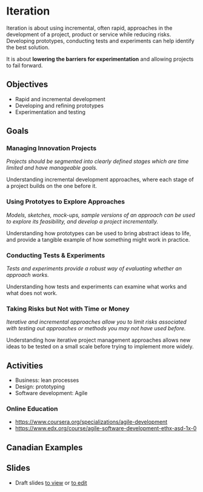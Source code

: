 # Iteration

Iteration is about using incremental, often rapid, approaches in the development of a project, product or service while reducing risks. Developing prototypes, conducting tests and experiments can help identify the best solution.

It is about **lowering the barriers for experimentation** and allowing projects to fail forward. 

## Objectives

- Rapid and incremental development
- Developing and refining prototypes
- Experimentation and testing

## Goals

### Managing Innovation Projects

*Projects should be segmented into clearly defined stages which are time limited and have manageable goals.*

Understanding incremental development 
approaches, where each stage of a project 
builds on the one before it.

### Using Prototyes to Explore Approaches

*Models, sketches, mock-ups, sample versions of an approach can be used to explore its feasibility, and develop a project incrementally.*

Understanding how prototypes can be 
used to bring abstract ideas to life, and 
provide a tangible example of how 
something might work in practice.

### Conducting Tests & Experiments

*Tests and experiments provide a robust way of evaluating whether an approach works.*

Understanding how tests and experiments 
can examine what works and what does 
not work.


### Taking Risks but Not with Time or Money

*Iterative and incremental approaches allow you to limit risks associated with testing out approaches or methods you may not have used before.*

Understanding how iterative project 
management approaches allows new 
ideas to be tested on a small scale before 
trying to implement more widely.

## Activities
- Business: lean processes
- Design: prototyping
- Software development: Agile

### Online Education
- https://www.coursera.org/specializations/agile-development
- https://www.edx.org/course/agile-software-development-ethx-asd-1x-0

## Canadian Examples

## Slides
-  Draft slides [to view](slides.html) or [to edit](slides.md)
